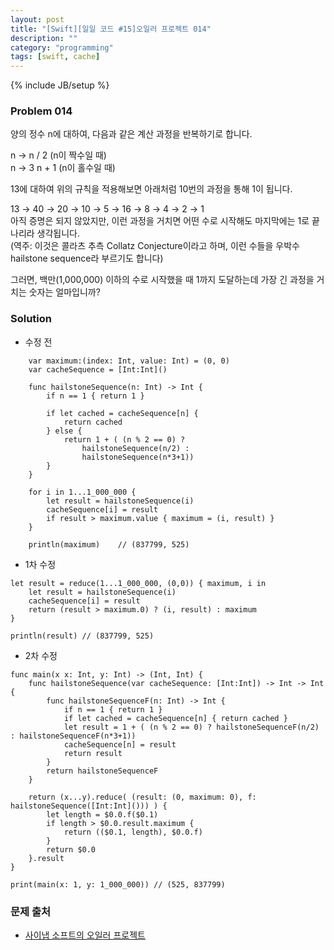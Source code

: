 ```yaml
---
layout: post
title: "[Swift][일일 코드 #15]오일러 프로젝트 014"
description: ""
category: "programming"
tags: [swift, cache]
---
```

{% include JB/setup %}

### Problem 014

양의 정수 n에 대하여, 다음과 같은 계산 과정을 반복하기로 합니다.

n → n / 2 (n이 짝수일 때)<br/>
n → 3 n + 1 (n이 홀수일 때)

13에 대하여 위의 규칙을 적용해보면 아래처럼 10번의 과정을 통해 1이 됩니다.

13 → 40 → 20 → 10 → 5 → 16 → 8 → 4 → 2 → 1<br/>
아직 증명은 되지 않았지만, 이런 과정을 거치면 어떤 수로 시작해도 마지막에는 1로 끝나리라 생각됩니다. <br/>
(역주: 이것은 콜라츠 추측 Collatz Conjecture이라고 하며, 이런 수들을 우박수 hailstone sequence라 부르기도 합니다)<br/>

그러면, 백만(1,000,000) 이하의 수로 시작했을 때 1까지 도달하는데 가장 긴 과정을 거치는 숫자는 얼마입니까?

### Solution

<ul><li>수정 전</li></ul>

		var maximum:(index: Int, value: Int) = (0, 0)
		var cacheSequence = [Int:Int]()

		func hailstoneSequence(n: Int) -> Int {
			if n == 1 { return 1 }

			if let cached = cacheSequence[n] {
				return cached
			} else {
				return 1 + ( (n % 2 == 0) ?
					hailstoneSequence(n/2) :
					hailstoneSequence(n*3+1))
			}
		}

		for i in 1...1_000_000 {
			let result = hailstoneSequence(i)
			cacheSequence[i] = result
			if result > maximum.value { maximum = (i, result) }
		}

		println(maximum)	// (837799, 525)

<ul><li>1차 수정</li></ul>

	let result = reduce(1...1_000_000, (0,0)) { maximum, i in
	    let result = hailstoneSequence(i)
	    cacheSequence[i] = result
	    return (result > maximum.0) ? (i, result) : maximum
	}

	println(result)	// (837799, 525)

<ul><li>2차 수정</li></ul>

	func main(x x: Int, y: Int) -> (Int, Int) {
	    func hailstoneSequence(var cacheSequence: [Int:Int]) -> Int -> Int {
	        func hailstoneSequenceF(n: Int) -> Int {
	            if n == 1 { return 1 }
	            if let cached = cacheSequence[n] { return cached }
	            let result = 1 + ( (n % 2 == 0) ? hailstoneSequenceF(n/2) : hailstoneSequenceF(n*3+1))
	            cacheSequence[n] = result
	            return result
	        }
	        return hailstoneSequenceF
	    }

	    return (x...y).reduce( (result: (0, maximum: 0), f: hailstoneSequence([Int:Int]())) ) {
	        let length = $0.0.f($0.1)
	        if length > $0.0.result.maximum {
	            return (($0.1, length), $0.0.f)
	        }
	        return $0.0
	    }.result
	}

	print(main(x: 1, y: 1_000_000)) // (525, 837799)
	

### 문제 출처

* [사이냅 소프트의 오일러 프로젝트](http://euler.synap.co.kr/prob_detail.php?id=14)